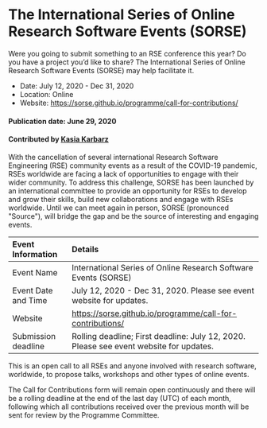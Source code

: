 
# The International Series of Online Research Software Events (SORSE)

<!-- deck start -->
Were you going to submit something to an RSE conference this year? Do you have a project you’d like to share? The International Series of Online Research Software Events (SORSE) may help facilitate it.
<!-- deck end -->

- Date: July 12, 2020 - Dec 31, 2020
- Location: Online
- Website: https://sorse.github.io/programme/call-for-contributions/

#### Publication date: June 29, 2020
#### Contributed by [Kasia Karbarz](https://github.com/karbarz "Kasia Karbarz GitHub Profile")

With the cancellation of several international Research Software Engineering (RSE) community events as a result of the COVID-19 pandemic, RSEs worldwide are facing a lack of opportunities to engage with their wider community. To address this challenge, SORSE has been launched by an international committee to provide an opportunity for RSEs to develop and grow their skills, build new collaborations and engage with RSEs worldwide. Until we can meet again in person, SORSE (pronounced "Source"), will bridge the gap and be the source of interesting and engaging events.

Event Information | Details
:--- | :---			   
Event Name | International Series of Online Research Software Events (SORSE)
Event Date and Time | July 12, 2020 - Dec 31, 2020. Please see event website for updates.
Website | https://sorse.github.io/programme/call-for-contributions/
Submission deadline | Rolling deadline; First deadline: July 12, 2020. Please see event website for updates.

This is an open call to all RSEs and anyone involved with research software, worldwide, to propose talks, workshops and other types of online events.
   
The Call for Contributions form will remain open continuously and there will be a rolling deadline at the end of the last day (UTC) of each month, following which all contributions received over the previous month will be sent for review by the Programme Committee.

<!---
Publish: yes
Topics: Research Software Engineers, projects and organizations
--->
